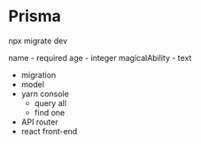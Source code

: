 # Prisma

npx migrate dev

name - required
age - integer
magicalAbility - text

- migration
- model
- yarn console
  - query all
  - find one
- API router
- react front-end
